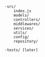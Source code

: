     -src/
        index.js
        models/
        controllers/
        middlewares/
        services/
        utils/
        config/
        repository/
    
    -tests/ [later]